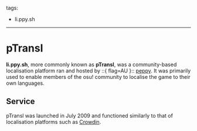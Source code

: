 tags:
  - li.ppy.sh
---

# pTransl

**li.ppy.sh**, more commonly known as **pTransl**, was a community-based localisation platform ran and hosted by ::{ flag=AU }:: [peppy](https://osu.ppy.sh/users/2). It was primarily used to enable members of the osu! community to localise the game to their own languages.

## Service

pTransl was launched in July 2009 and functioned similarly to that of localisation platforms such as [Crowdin](https://crowdin.com/).